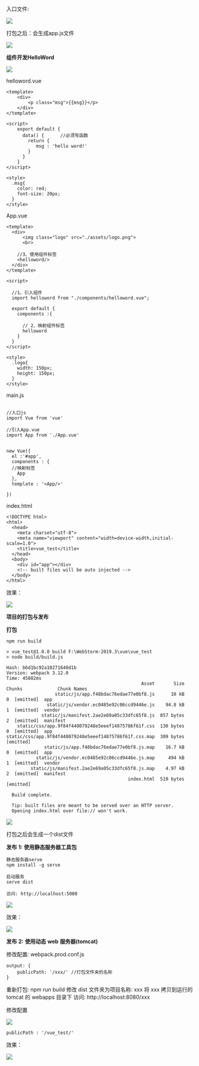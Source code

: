 

入口文件:

![](picc/入口.jpg)



打包之后：会生成app.js文件

![](picc/app.png)





**组件开发HelloWord**

![](picc/HelloWord.png)



helloword.vue

```
<template>
    <div>
        <p class="msg">{{msg}}</p>
    </div>
</template>

<script>
    export default {
      data() {		//必须写函数
        return {
           msg : 'hello word!'
        }
      }
    }
</script>

<style>
  .msg{
    color: red;
    font-size: 20px;
  }
</style>
```



App.vue

```
<template>
  <div>
      <img class="logo" src="./assets/logo.png">
      <br>
      
    //3、使用组件标签
    <helloword/>
  </div>
</template>

<script>

  //1、引入组件
  import helloword from "./components/helloword.vue";

  export default {
    components :{
     
      // 2、映射组件标签
      helloword
    }
  }
</script>

<style>
  .logo{
    width: 150px;
    height: 150px;
  }
</style>

```



main.js

```

//入口js
import Vue from 'vue'

//引入App.vue
import App from './App.vue'


new Vue({
  el :'#app',
  components : {
  //映射标签
    App
  },
  template : '<App/>'

})
```

index.html

```
<!DOCTYPE html>
<html>
  <head>
    <meta charset="utf-8">
    <meta name="viewport" content="width=device-width,initial-scale=1.0">
    <title>vue_test</title>
  </head>
  <body>
    <div id="app"></div>
    <!-- built files will be auto injected -->
  </body>
</html>

```

效果：

![](picc/效果.png)





**项目的打包与发布**

**打包**

```
npm run build
```

```
> vue_test@1.0.0 build F:\WebStorm-2019.3\vue\vue_test
> node build/build.js

Hash: b6d1bc92a10271640d1b
Version: webpack 3.12.0
Time: 45802ms
                                                  Asset       Size  Chunks             Chunk Names
                  static/js/app.f48bdac76edae77e0bf8.js      10 kB       0  [emitted]  app
               static/js/vendor.ec0485e92c06ccd9446e.js    94.8 kB       1  [emitted]  vendor
             static/js/manifest.2ae2e69a05c33dfc65f8.js  857 bytes       2  [emitted]  manifest
    static/css/app.9f84f440079248e5eeef14875786f61f.css  130 bytes       0  [emitted]  app
static/css/app.9f84f440079248e5eeef14875786f61f.css.map  309 bytes          [emitted]
              static/js/app.f48bdac76edae77e0bf8.js.map    16.7 kB       0  [emitted]  app
           static/js/vendor.ec0485e92c06ccd9446e.js.map     494 kB       1  [emitted]  vendor
         static/js/manifest.2ae2e69a05c33dfc65f8.js.map    4.97 kB       2  [emitted]  manifest
                                             index.html  510 bytes          [emitted]

  Build complete.

  Tip: built files are meant to be served over an HTTP server.
  Opening index.html over file:// won't work.

```



![](picc/dist.png)

打包之后会生成一个dist文件



**发布** **1:** **使用静态服务器工具包**

```
静态服务器serve
npm install -g serve 

启动服务
serve dist 

访问: http://localhost:5000
```

![](picc/servedist.png)

效果：

![](picc/servedistshow.png)





**发布** **2:** **使用动态** **web** **服务器(tomcat)**

修改配置: webpack.prod.conf.js 

	output: { 
		publicPath: '/xxx/' //打包文件夹的名称 
	} 

重新打包: 
	npm run build 
修改 dist 文件夹为项目名称: xxx 
将 xxx 拷贝到运行的 tomcat 的 webapps 目录下 
访问: http://localhost:8080/xxx



修改配置

![](picc/publicpath.png)

```
publicPath : '/vue_test/'
```

效果：

![](picc/tomcatshow.png)





